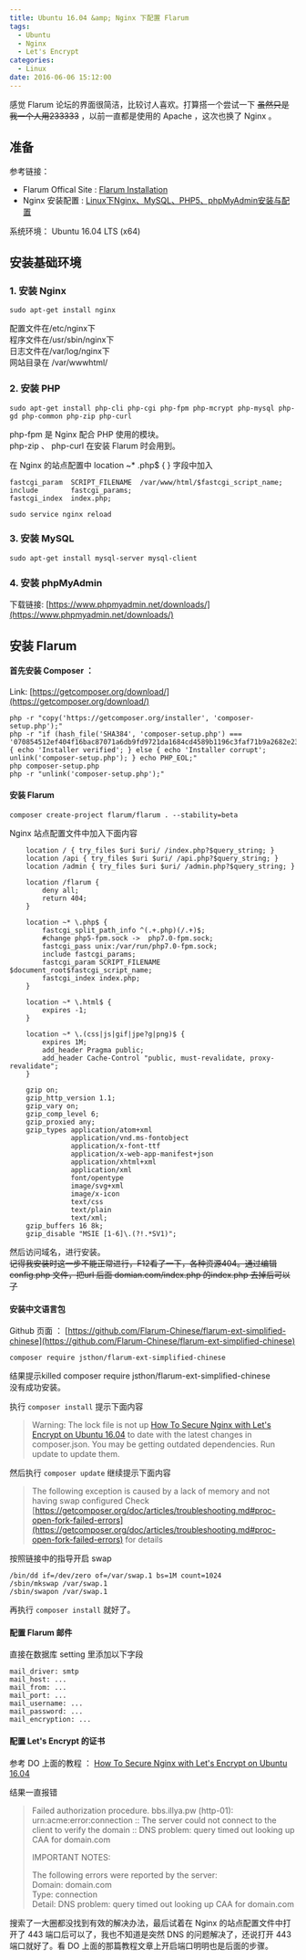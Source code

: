 ```yaml
---
title: Ubuntu 16.04 &amp; Nginx 下配置 Flarum
tags:
  - Ubuntu
  - Nginx
  - Let's Encrypt
categories:
  - Linux
date: 2016-06-06 15:12:00
---
```


感觉 Flarum 论坛的界面很简洁，比较讨人喜欢。打算搭一个尝试一下 <s>虽然只是我一个人用233333</s> ，以前一直都是使用的 Apache ，这次也换了 Nginx 。

## 准备

参考链接：  
*   Flarum Offical Site : [Flarum Installation ](http://flarum.org/docs/installation/)
*   Nginx 安装配置 : [Linux下Nginx、MySQL、PHP5、phpMyAdmin安装与配置](http://www.pythoner.com/197.html)

系统环境： Ubuntu 16.04 LTS (x64)
<!--more-->
## 安装基础环境  
### 1. 安装 Nginx

    sudo apt-get install nginx

配置文件在/etc/nginx下  
程序文件在/usr/sbin/nginx下  
日志文件在/var/log/nginx下  
网站目录在 /var/wwwhtml/  

### 2. 安装 PHP

    sudo apt-get install php-cli php-cgi php-fpm php-mcrypt php-mysql php-gd php-common php-zip php-curl

php-fpm 是 Nginx 配合 PHP 使用的模块。  
php-zip 、 php-curl 在安装 Flarum 时会用到。

在 Nginx 的站点配置中 location ~* .php$ { } 字段中加入  

    fastcgi_param  SCRIPT_FILENAME  /var/www/html/$fastcgi_script_name;
    include        fastcgi_params;
    fastcgi_index  index.php;

`sudo service nginx reload`

### 3. 安装 MySQL

    sudo apt-get install mysql-server mysql-client

### 4. 安装 phpMyAdmin

下载链接: [https://www.phpmyadmin.net/downloads/](https://www.phpmyadmin.net/downloads/)

## 安装 Flarum

#### 首先安装 Composer ：   
Link: [https://getcomposer.org/download/](https://getcomposer.org/download/)

    php -r "copy('https://getcomposer.org/installer', 'composer-setup.php');"
    php -r "if (hash_file('SHA384', 'composer-setup.php') === '070854512ef404f16bac87071a6db9fd9721da1684cd4589b1196c3faf71b9a2682e2311b36a5079825e155ac7ce150d') { echo 'Installer verified'; } else { echo 'Installer corrupt'; unlink('composer-setup.php'); } echo PHP_EOL;"
    php composer-setup.php
    php -r "unlink('composer-setup.php');"

#### 安装 Flarum

    composer create-project flarum/flarum . --stability=beta

Nginx 站点配置文件中加入下面内容
```
    location / { try_files $uri $uri/ /index.php?$query_string; }
    location /api { try_files $uri $uri/ /api.php?$query_string; }
    location /admin { try_files $uri $uri/ /admin.php?$query_string; }

    location /flarum {
        deny all;
        return 404;
    }

    location ~* \.php$ {
        fastcgi_split_path_info ^(.+.php)(/.+)$;
        #change php5-fpm.sock ->  php7.0-fpm.sock;
        fastcgi_pass unix:/var/run/php7.0-fpm.sock;   
        include fastcgi_params;
        fastcgi_param SCRIPT_FILENAME $document_root$fastcgi_script_name;
        fastcgi_index index.php;
    }

    location ~* \.html$ {
        expires -1;
    }

    location ~* \.(css|js|gif|jpe?g|png)$ {
        expires 1M;
        add_header Pragma public;
        add_header Cache-Control "public, must-revalidate, proxy-revalidate";
    }

    gzip on;
    gzip_http_version 1.1;
    gzip_vary on;
    gzip_comp_level 6;
    gzip_proxied any;
    gzip_types application/atom+xml
               application/vnd.ms-fontobject
               application/x-font-ttf
               application/x-web-app-manifest+json
               application/xhtml+xml
               application/xml
               font/opentype
               image/svg+xml
               image/x-icon
               text/css
               text/plain
               text/xml;
    gzip_buffers 16 8k;
    gzip_disable "MSIE [1-6]\.(?!.*SV1)";
```
然后访问域名，进行安装。  
<s>记得我安装时这一步不能正常进行，F12看了一下，各种资源404。通过编辑 config.php 文件，把url 后面 domian.com/index.php 的index.php 去掉后可以了</s>

#### 安装中文语言包

Github 页面 ： [https://github.com/Flarum-Chinese/flarum-ext-simplified-chinese](https://github.com/Flarum-Chinese/flarum-ext-simplified-chinese)

`composer require jsthon/flarum-ext-simplified-chinese`

结果提示killed composer require jsthon/flarum-ext-simplified-chinese  
没有成功安装。

执行 `composer install` 提示下面内容  
> Warning: The lock file is not up [How To Secure Nginx with Let's Encrypt on Ubuntu 16.04](https://www.digitalocean.com/community/tutorials/how-to-secure-nginx-with-let-s-encrypt-on-ubuntu-16-04)
>to date with the latest changes in composer.json. You may be getting outdated dependencies. Run update to update them.  

然后执行 `composer update` 继续提示下面内容

> The following exception is caused by a lack of memory and not having swap configured
> Check [https://getcomposer.org/doc/articles/troubleshooting.md#proc-open-fork-failed-errors](https://getcomposer.org/doc/articles/troubleshooting.md#proc-open-fork-failed-errors) for details  

按照链接中的指导开启 swap

    /bin/dd if=/dev/zero of=/var/swap.1 bs=1M count=1024
    /sbin/mkswap /var/swap.1
    /sbin/swapon /var/swap.1


再执行 `composer install`  就好了。

#### 配置 Flarum 邮件  
直接在数据库 setting 里添加以下字段   
```
mail_driver: smtp
mail_host: ...
mail_from: ...
mail_port: ...
mail_username: ...
mail_password: ...
mail_encryption: ...  
```

#### 配置 Let's Encrypt 的证书  

参考 DO 上面的教程 ： [How To Secure Nginx with Let's Encrypt on Ubuntu 16.04](https://www.digitalocean.com/community/tutorials/how-to-secure-nginx-with-let-s-encrypt-on-ubuntu-16-04)

结果一直报错

> Failed authorization procedure. bbs.illya.pw (http-01): urn:acme:error:connection :: The server could not connect to the client to verify the domain :: DNS problem: query timed out looking up CAA for domain.com
>
> IMPORTANT NOTES:
>
>   The following errors were reported by the server:  
>   Domain: domain.com  
>   Type:   connection  
>   Detail: DNS problem: query timed out looking up CAA for domain.com

搜索了一大圈都没找到有效的解决办法，最后试着在 Nginx 的站点配置文件中打开了 443 端口后可以了，我也不知道是突然 DNS 的问题解决了，还说打开 443 端口就好了。看 DO 上面的那篇教程文章上开启端口明明也是后面的步骤。
